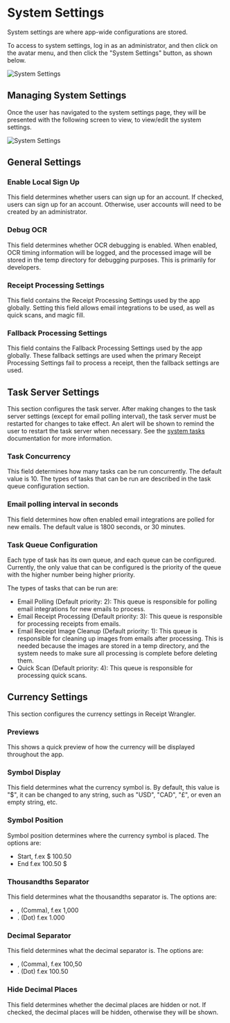 # System Settings

System settings are where app-wide configurations are stored.

To access to system settings, log in as an administrator, and then click on the avatar menu, and then click the
"System Settings" button, as shown below.

![System Settings](/img/system-settings/system-settings-arrow.png)

## Managing System Settings

Once the user has navigated to the system settings page, they will be presented with the following screen to view,
to view/edit the system settings.

![System Settings](/img/system-settings/system-settings-form.png)

## General Settings

### Enable Local Sign Up

This field determines whether users can sign up for an account. If checked, users can sign up for an account. Otherwise,
user accounts will need to be created by an administrator.

### Debug OCR

This field determines whether OCR debugging is enabled. When enabled, OCR timing information will be logged, and the
processed image will be stored in the temp directory for debugging purposes. This is primarily for developers.

### Receipt Processing Settings

This field contains the Receipt Processing Settings used by the app globally. Setting this field allows email
integrations to be used, as well as quick scans, and magic fill.

### Fallback Processing Settings

This field contains the Fallback Processing Settings used by the app globally. These fallback settings are used when the
primary Receipt Processing Settings fail to process a receipt, then the fallback settings are used.

## Task Server Settings

This section configures the task server. After making changes to the task server settings (except for email polling
interval),
the task server must be restarted for changes to take effect. An alert will be shown to remind the user to restart the
task server when necessary. See the [system tasks](/docs/concepts/system-tasks) documentation for more information.

### Task Concurrency

This field determines how many tasks can be run concurrently. The default value is 10. The types of tasks that can be
run are described in the task queue configuration section.

### Email polling interval in seconds

This field determines how often enabled email integrations are polled for new emails. The default value is 1800 seconds,
or
30 minutes.

### Task Queue Configuration

Each type of task has its own queue, and each queue can be configured. Currently, the only value that can be configured
is the priority of the queue with the higher number being higher priority.

The types of tasks that can be run are:

* Email Polling (Default priority: 2): This queue is responsible for polling email integrations for new emails to
  process.
* Email Receipt Processing (Default priority: 3): This queue is responsible for processing receipts from emails.
* Email Receipt Image Cleanup (Default priority: 1): This queue is responsible for cleaning up images from emails after
  processing. This is
  needed because the images are stored in a temp directory, and the system needs to make sure all processing is complete
  before deleting them.
* Quick Scan (Default priority: 4): This queue is responsible for processing quick scans.

## Currency Settings

This section configures the currency settings in Receipt Wrangler.

### Previews

This shows a quick preview of how the currency will be displayed throughout the app.

### Symbol Display

This field determines what the currency symbol is. By default, this value is "$", it can be changed to any
string, such as "USD", "CAD", "£", or even an empty string, etc.

### Symbol Position

Symbol position determines where the currency symbol is placed. The options are:

- Start, f.ex $ 100.50
- End f.ex 100.50 $

### Thousandths Separator

This field determines what the thousandths separator is. The options are:

- , (Comma), f.ex 1,000
- . (Dot) f.ex 1.000

### Decimal Separator

This field determines what the decimal separator is. The options are:

- , (Comma), f.ex 100,50
- . (Dot) f.ex 100.50

### Hide Decimal Places

This field determines whether the decimal places are hidden or not. If checked, the decimal places will be hidden,
otherwise they will be shown.

